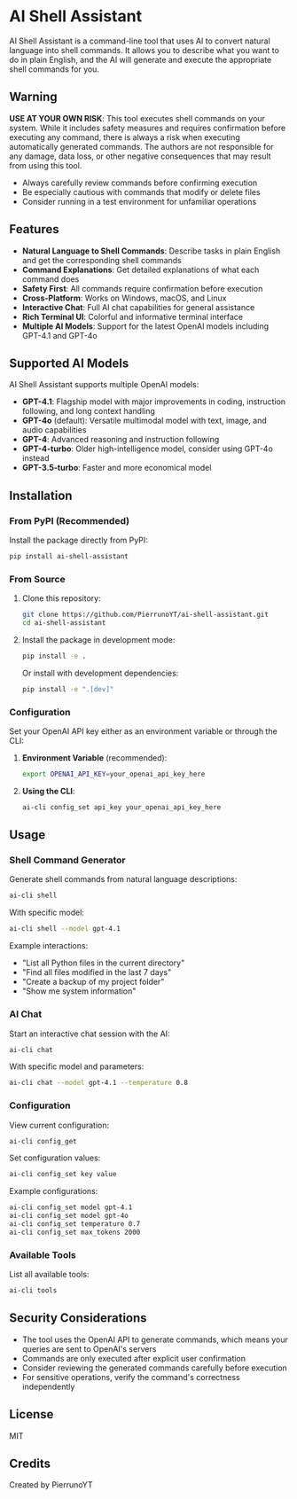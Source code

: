 # AI Shell Assistant

AI Shell Assistant is a command-line tool that uses AI to convert natural language into shell commands. It allows you to describe what you want to do in plain English, and the AI will generate and execute the appropriate shell commands for you.

## Warning

**USE AT YOUR OWN RISK**: This tool executes shell commands on your system. While it includes safety measures and requires confirmation before executing any command, there is always a risk when executing automatically generated commands. The authors are not responsible for any damage, data loss, or other negative consequences that may result from using this tool.

- Always carefully review commands before confirming execution
- Be especially cautious with commands that modify or delete files
- Consider running in a test environment for unfamiliar operations

## Features

- **Natural Language to Shell Commands**: Describe tasks in plain English and get the corresponding shell commands
- **Command Explanations**: Get detailed explanations of what each command does
- **Safety First**: All commands require confirmation before execution
- **Cross-Platform**: Works on Windows, macOS, and Linux
- **Interactive Chat**: Full AI chat capabilities for general assistance
- **Rich Terminal UI**: Colorful and informative terminal interface
- **Multiple AI Models**: Support for the latest OpenAI models including GPT-4.1 and GPT-4o

## Supported AI Models

AI Shell Assistant supports multiple OpenAI models:

- **GPT-4.1**: Flagship model with major improvements in coding, instruction following, and long context handling
- **GPT-4o** (default): Versatile multimodal model with text, image, and audio capabilities
- **GPT-4**: Advanced reasoning and instruction following
- **GPT-4-turbo**: Older high-intelligence model, consider using GPT-4o instead
- **GPT-3.5-turbo**: Faster and more economical model

## Installation

### From PyPI (Recommended)

Install the package directly from PyPI:

```bash
pip install ai-shell-assistant
```

### From Source

1. Clone this repository:
   ```bash
   git clone https://github.com/PierrunoYT/ai-shell-assistant.git
   cd ai-shell-assistant
   ```

2. Install the package in development mode:
   ```bash
   pip install -e .
   ```

   Or install with development dependencies:
   ```bash
   pip install -e ".[dev]"
   ```

### Configuration

Set your OpenAI API key either as an environment variable or through the CLI:

1. **Environment Variable** (recommended):
   ```bash
   export OPENAI_API_KEY=your_openai_api_key_here
   ```

2. **Using the CLI**:
   ```bash
   ai-cli config_set api_key your_openai_api_key_here
   ```

## Usage

### Shell Command Generator

Generate shell commands from natural language descriptions:

```bash
ai-cli shell
```

With specific model:
```bash
ai-cli shell --model gpt-4.1
```

Example interactions:
- "List all Python files in the current directory"
- "Find all files modified in the last 7 days"
- "Create a backup of my project folder"
- "Show me system information"

### AI Chat

Start an interactive chat session with the AI:

```bash
ai-cli chat
```

With specific model and parameters:
```bash
ai-cli chat --model gpt-4.1 --temperature 0.8
```

### Configuration

View current configuration:
```bash
ai-cli config_get
```

Set configuration values:
```bash
ai-cli config_set key value
```

Example configurations:
```bash
ai-cli config_set model gpt-4.1
ai-cli config_set model gpt-4o
ai-cli config_set temperature 0.7
ai-cli config_set max_tokens 2000
```

### Available Tools

List all available tools:
```bash
ai-cli tools
```

## Security Considerations

- The tool uses the OpenAI API to generate commands, which means your queries are sent to OpenAI's servers
- Commands are only executed after explicit user confirmation
- Consider reviewing the generated commands carefully before execution
- For sensitive operations, verify the command's correctness independently

## License

MIT

## Credits

Created by PierrunoYT